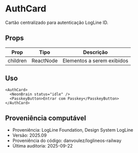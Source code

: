 # AuthCard

Cartão centralizado para autenticação LogLine ID.

## Props
| Prop     | Tipo        | Descrição                   |
|----------|-------------|-----------------------------|
| children | ReactNode   | Elementos a serem exibidos  |

## Uso

```tsx
<AuthCard>
  <NeonBrain status="idle" />
  <PasskeyButton>Entrar com Passkey</PasskeyButton>
</AuthCard>
```

## Proveniência computável

- Proveniência: LogLine Foundation, Design System LogLine
- Versão: 2025.09
- Proveniência do código: danvoulez/loglineos-railway
- Última auditoria: 2025-09-22